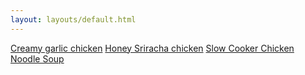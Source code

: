 ```yaml
---
layout: layouts/default.html
---
```


[Creamy garlic chicken](/creamy-garlic-chicken)
[Honey Sriracha chicken](/honey-sriracha-chicken-slow-cooker)
[Slow Cooker Chicken Noodle Soup](/slow-cooker-chicken-noodle-soup)
